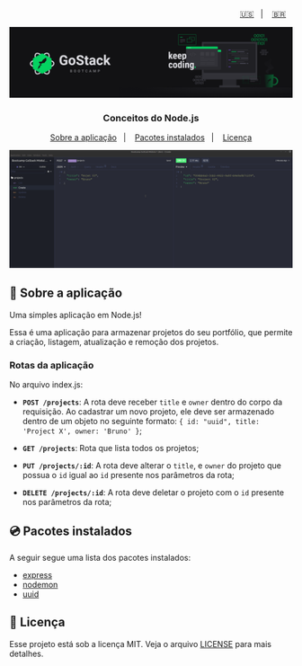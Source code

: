 <p align="right">
  <a href="README.en.md">🇺🇸</a>&nbsp;&nbsp;&nbsp;|&nbsp;&nbsp;&nbsp;
  <a href="README.md">🇧🇷</a>&nbsp;&nbsp;&nbsp;
</p>

<img alt="GoStack" src=./src/assets/header-bootcamp.png />

<h3 align="center">
  Conceitos do Node.js
</h3>

<p align="center">
  <a href="#rocket-sobre-a-aplicação">Sobre a aplicação</a>&nbsp;&nbsp;&nbsp;|&nbsp;&nbsp;&nbsp;
  <a href="#cd-pacotes-instalados">Pacotes instalados</a>&nbsp;&nbsp;&nbsp;|&nbsp;&nbsp;&nbsp;
  <a href="#memo-licença">Licença</a>
</p>

<img alt="Insomnia" src=./src/assets/screen-insomnia.gif />

## :rocket: Sobre a aplicação

Uma simples aplicação em Node.js!

Essa é uma aplicação para armazenar projetos do seu portfólio, que permite a criação, listagem, atualização e remoção dos projetos.

### Rotas da aplicação

No arquivo index.js:

- **`POST /projects`**: A rota deve receber `title` e `owner` dentro do corpo da requisição. Ao cadastrar um novo projeto, ele deve ser armazenado dentro de um objeto no seguinte formato: `{ id: "uuid", title: 'Project X', owner: 'Bruno' }`;

- **`GET /projects`**: Rota que lista todos os projetos;

- **`PUT /projects/:id`**: A rota deve alterar o `title`, e `owner` do projeto que possua o `id` igual ao `id` presente nos parâmetros da rota;

- **`DELETE /projects/:id`**: A rota deve deletar o projeto com o `id` presente nos parâmetros da rota;

## :cd: Pacotes instalados

A seguir segue uma lista dos pacotes instalados:

- [express](https://www.npmjs.com/package/express)
- [nodemon](https://www.npmjs.com/package/nodemon)
- [uuid](https://www.npmjs.com/package/uuid)

## :memo: Licença

Esse projeto está sob a licença MIT. Veja o arquivo [LICENSE](LICENSE) para mais detalhes.
